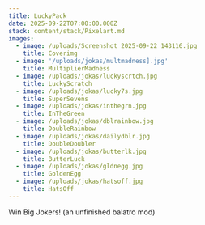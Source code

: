 ```yaml
---
title: LuckyPack
date: 2025-09-22T07:00:00.000Z
stack: content/stack/Pixelart.md
images:
  - image: /uploads/Screenshot 2025-09-22 143116.jpg
    title: Coverimg
  - image: '/uploads/jokas/multmadness].jpg'
    title: MultiplierMadness
  - image: /uploads/jokas/luckyscrtch.jpg
    title: LuckyScratch
  - image: /uploads/jokas/lucky7s.jpg
    title: SuperSevens
  - image: /uploads/jokas/inthegrn.jpg
    title: InTheGreen
  - image: /uploads/jokas/dblrainbow.jpg
    title: DoubleRainbow
  - image: /uploads/jokas/dailydblr.jpg
    title: DoubleDoubler
  - image: /uploads/jokas/butterlk.jpg
    title: ButterLuck
  - image: /uploads/jokas/gldnegg.jpg
    title: GoldenEgg
  - image: /uploads/jokas/hatsoff.jpg
    title: HatsOff
---
```


Win Big Jokers! (an unfinished balatro mod)
